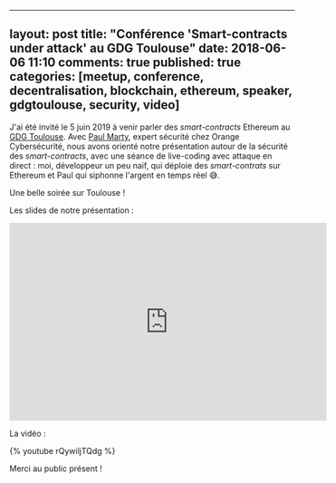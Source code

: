 
---
layout: post
title: "Conférence 'Smart-contracts under attack' au GDG Toulouse"
date: 2018-06-06 11:10
comments: true
published: true
categories: [meetup, conference, decentralisation, blockchain, ethereum, speaker, gdgtoulouse, security, video]
---

J'ai été invité le 5 juin 2019 à venir parler des *smart-contracts* Ethereum au [GDG Toulouse](https://www.meetup.com/fr-FR/GDG-Toulouse/events/250099870/).
Avec [Paul Marty](https://twitter.com/polo46), expert sécurité chez Orange Cybersécurité, nous avons orienté notre présentation autour de la sécurité des *smart-contracts*, avec une séance de live-coding avec attaque en direct : moi, développeur un peu naif, qui déploie des *smart-contrats* sur Ethereum et Paul qui siphonne l'argent en temps réel 😅.

Une belle soirée sur Toulouse !

Les slides de notre présentation :

<iframe src="https://docs.google.com/presentation/d/e/2PACX-1vSuT2L6_82F7WhApJ6Ehdgj41bzPSkBRlFSXrZoay5aVqmf45kgcX_8sfq53m_j8PubUdWl642bqWH0/embed?start=false&loop=false&delayms=60000" frameborder="0" width="560" height="349" allowfullscreen="true" mozallowfullscreen="true" webkitallowfullscreen="true"></iframe>

La vidéo :

{% youtube rQywiljTQdg %}

Merci au public présent !
